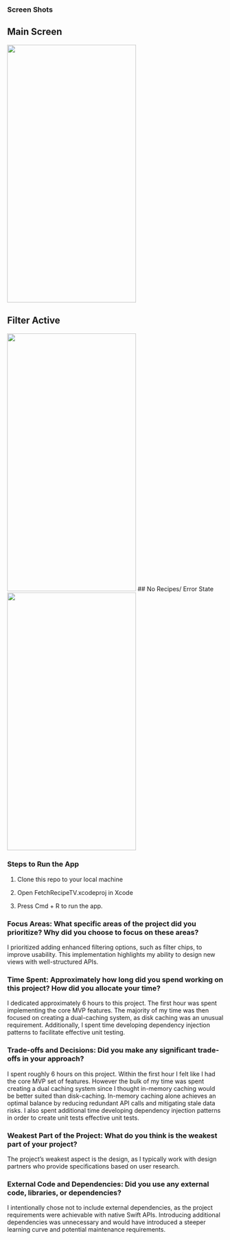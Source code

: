 ### Screen Shots
## Main Screen
<img src="https://github.com/user-attachments/assets/0a124301-9b2f-436f-a930-f87f460278e2" width="300" height="600">

## Filter Active
<img src="https://github.com/user-attachments/assets/ca8f49e3-0305-497c-a00a-59236c0be21c" width="300" height="600">
## No Recipes/ Error State
<img src="[https://github.com/user-attachments/assets/ca8f49e3-0305-497c-a00a-59236c0be21c](https://github.com/user-attachments/assets/783123fb-1c10-401f-8a77-d040daa36ff3)" width="300" height="600">

### Steps to Run the App
1. Clone this repo to your local machine

2. Open FetchRecipeTV.xcodeproj in Xcode
3. Press Cmd + R to run the app.

### Focus Areas: What specific areas of the project did you prioritize? Why did you choose to focus on these areas?

I prioritized adding enhanced filtering options, such as filter chips, to improve usability. This implementation highlights my ability to design new views with well-structured APIs.

### Time Spent: Approximately how long did you spend working on this project? How did you allocate your time?

I dedicated approximately 6 hours to this project. The first hour was spent implementing the core MVP features. The majority of my time was then focused on creating a dual-caching system, as disk caching was an unusual requirement. Additionally, I spent time developing dependency injection patterns to facilitate effective unit testing.

### Trade-offs and Decisions: Did you make any significant trade-offs in your approach?

I spent roughly 6 hours on this project. Within the first hour I felt like I had the core MVP set of features. However the bulk of my time was spent creating a dual caching system since I thought in-memory caching would be better suited than disk-caching. In-memory caching alone achieves an optimal balance by reducing redundant API calls and mitigating stale data risks. I also spent additional time developing dependency injection patterns in order to create unit tests effective unit tests.

### Weakest Part of the Project: What do you think is the weakest part of your project?

The project’s weakest aspect is the design, as I typically work with design partners who provide specifications based on user research.

### External Code and Dependencies: Did you use any external code, libraries, or dependencies?

I intentionally chose not to include external dependencies, as the project requirements were achievable with native Swift APIs. Introducing additional dependencies was unnecessary and would have introduced a steeper learning curve and potential maintenance requirements.
